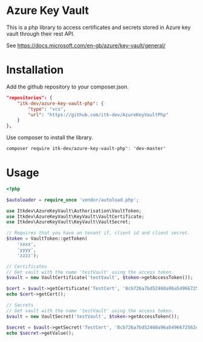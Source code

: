 # Azure Key Vault
This is a php library to access certificates and secrets stored in Azure key vault through their rest API.

See https://docs.microsoft.com/en-gb/azure/key-vault/general/

# Installation

Add the github repository to your composer.json.

```json
"repositories": {
    "itk-dev/azure-key-vault-php": {
        "type": "vcs",
        "url": "https://github.com/itk-dev/AzureKeyVaultPhp"
    }
},
```

Use composer to install the library.
```sh
composer require itk-dev/azure-key-vault-php": "dev-master"
```

# Usage


```php
<?php

$autoloader = require_once 'vendor/autoload.php';

use Itkdev\AzureKeyVault\Authorisation\VaultToken;
use Itkdev\AzureKeyVault\KeyVault\VaultCertificate;
use Itkdev\AzureKeyVault\KeyVault\VaultSecret;

// Requires that you have an tenant if, client id and client secret.
$token = VaultToken::getToken(
    'xxxx',
    'yyyy',
    'zzzz');

// Certificates
// Get vault with the name 'testVault' using the access token.
$vault = new VaultCertificate('testVault', $token->getAccessToken());

$cert = $vault->getCertificate('TestCert', '8cb726a7bd52460a96a5496672562df0');
echo $cert->getCert();

// Secrets
// Get vault with the name 'testVault' using the access token.
$vault = new VaultSecret('testVault', $token->getAccessToken());

$secret = $vault->getSecret('TestCert', '8cb726a7bd52460a96a5496672562df0');
echo $secret->getValue();
```
